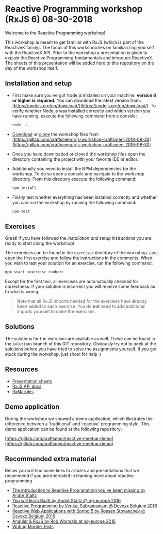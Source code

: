 # Reactive Programming workshop (RxJS 6) 08-30-2018

Welcome to the Reactive Programming workshop!

This workshop is meant to get familiar with RxJS (which is part of the ReactiveX family).
The focus of this workshop lies on familiarizing yourself with the ReactiveX API.
Prior to the workshop a presentation is given to explain the Reactive Programming fundamentals and introduce ReactiveX.
The sheets of this presentation will be added here to this repository on the day of the workshop itself.

## Installation and setup

* First make sure you've got Node.js installed on your machine.
  **version 8 or higher is required.**
  You can download the latest version from: [https://nodejs.org/en/download/](https://nodejs.org/en/download/).
  To verify whether Node.js was installed correctly and which version you have running, execute the following command from a console:
  ```sh
  node -v
  ```

* [Download](https://gitlab.com/craftsmen/rxjs-workshop-craftsmen-2018-08-30/repository/archive.zip?ref=master) or [clone](https://gitlab.com/craftsmen/rxjs-workshop-craftsmen-2018-08-30.git) the workshop files from [https://gitlab.com/craftsmen/rxjs-workshop-craftsmen-2018-08-30](https://gitlab.com/craftsmen/rxjs-workshop-craftsmen-2018-08-30)

* Once you have downloaded or cloned the workshop files open the directory containing the project with your favorite IDE or editor.

* Additionally you need to install the NPM dependencies for the workshop.
  To do so open a console and navigate to the workshop directory.
  From this directory execute the following command:
  ```sh
  npm install
  ```

* Finally test whether everything has been installed correctly and whether you can run the workshop by running the following command:
  ```sh
  npm test
  ```

## Exercises

Great! If you have followed the _installation and setup_ instructions you are ready to start doing the workshop!

The exercises can be found in the `exercises` directory of the workshop.
Just open the first exercise and follow the instructions in the comments.
When you wish to test your solution for an exercise, run the following command:

```sh
npm start <exercise number>
```

Except for the first two, all exercises are automatically checked for correctness.
If your solution is incorrect you will receive some feedback as to what is wrong.

> Note that all RxJS imports needed for the exercises have already been added to each exercise.
> You do **not** need to add additional imports yourself to solve the exercises.

## Solutions

The solutions for the exercises are available as well.
These can be found in the `solutions` branch of this GIT repository.
Obviously try not to peek at the solutions before you have tried to solve the assignments yourself.
If you get stuck during the workshop, just shout for help :)

## Resources
* [Presentation sheets](https://gitlab.com/craftsmen/rxjs-workshop-craftsmen-2018-08-30/raw/master/sheets.pdf)
* [RxJS API docs](https://rxjs-dev.firebaseapp.com/api)
* [RxMarbles](http://rxmarbles.com/)

## Demo application

During the workshop we showed a demo application, which illustrates the difference between a 'traditional' and 'reactive' programming style.
This demo application can be found at the following repository:

[https://gitlab.com/craftsmen/reactive-meetup-demo](https://gitlab.com/craftsmen/reactive-meetup-demo)

## Recommended extra material

Below you will find some links to articles and presentations that we recommend if you are interested in learning more about reactive programming.

* [The introduction to Reactive Programming you've been missing by André Staltz](https://gist.github.com/staltz/868e7e9bc2a7b8c1f754)
* [You will learn RxJS by André Staltz @ ng-europe 2016](https://www.youtube.com/watch?v=uQ1zhJHclvs)
* [Reactive Programming by Venkat Subramaniam @ Devoxx Belgium 2016](https://www.youtube.com/watch?v=weWSYIUdX6c)
* [Reactive Web Applications with Spring 5 by Rossen Stoyanchev @ Devoxx Belgium 2016](https://www.youtube.com/watch?v=rdgJ8fOxJhc)
* [Angular & RxJS by Rob Wormald at ng-europe 2016](https://www.youtube.com/watch?v=WWR9nxVx1ec)
* [Writing Marble Tests](https://github.com/ReactiveX/rxjs/blob/master/doc/writing-marble-tests.md)
